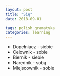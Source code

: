 ```yaml
---
layout: post
title: "Się"
date: 2018-09-01

tags: polish gramatyka
categories: learning
---
```

- Dopełniacz - siebie
- Celownik - sobie
- Biernik - siebie
- Narędnik - sobą
- Miejscownik - sobie
